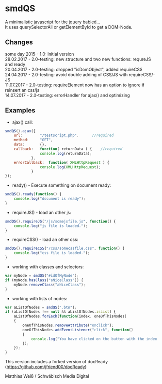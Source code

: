 # smdQS
A minimalistic javascript for the jquery babied...  
It uses querySelectorAll or getElementById to get a DOM-Node.

## Changes

some day 2015	- 1.0: 		Initial version  
28.02.2017 	- 2.0-testing:	new structure and two new functions: requreJS and ready  
20.04.2017	- 2.0-testing:  dropped "isDomObject", added requireCSS  
24.04.2017	- 2.0-testing:  avoid double adding of CSS/JS with requireCSS/-JS  
11.07.2017	- 2.0-testing:	requireElement now has an option to ignore if reinsert an css/js  
14.07.2017	- 2.0-testing:	errorHandler for ajax() and optimizing  


## Examples

- ajax() call:
``` js
smdQS().ajax({
	url:		"/testscript.php", 		//required
	method:		"GET",
	data:		{},
	callback:	function( returnData ) {	//required
				console.log(returnData);					
			},
	errorCallback:	function( XMLHttpRequest ) {
				console.log(XMLHttpRequest);
			}
});	
```

- ready() - Execute something on document ready:
``` js
smdQS().ready(function() {
	console.log("document is ready");					
}
```

- requireJS() - load an other js:
``` js
smdQS().requireJS("/js/somejsfile.js", function() {
	console.log("js file is loaded.");					
}
```

- requireCSS() - load an other css:
``` js
smdQS().requireCSS("/css/somecssfile.css", function() {
	console.log("css file is loaded.");					
}
```

- working with classes and selectors:
``` js
var myNode = smdQS("#idOfMyNode");
if (myNode.hasClass("aNiceClass")) {
	myNode.removeClass("aNiceClass");
}
```

- working with lists of nodes:
``` js
var aListOfNodes = smdQS(".btn");
if (aListOfNodes !== null && aListOfNodes.isList) {
	aListOfNodes.forEach(function(index, oneOfThisNodes) 
	{
		oneOfThisNodes.removeAttribute("onclick");
		oneOfThisNodes.addEventListener("click", function() 
		{
			console.log("You have clicked on the button with the index " + index);
		});
	});
} 
```


This version includes a forked version of docReady (https://github.com/jfriend00/docReady)

Matthias Weiß / Schwäbisch Media Digital
